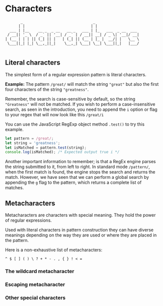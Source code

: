 # Characters

```
       _                                _                    
      | |                              | |                   
  ___ | |__    __ _  _ __   __ _   ___ | |_   ___  _ __  ___ 
 / __|| '_ \  / _` || '__| / _` | / __|| __| / _ \| '__|/ __|
| (__ | | | || (_| || |   | (_| || (__ | |_ |  __/| |   \__ \
 \___||_| |_| \__,_||_|    \__,_| \___| \__| \___||_|   |___/
                                                             

```

## Literal characters

The simplest form of a regular expression pattern is literal characters.

**Example:** The pattern `/great/` will match the string `"great"` but also the first four characters of the string `"greatness"`.

Remember, the search is case-sensitive by default, so the string `"Greatness"` will not be matched. If you wish to perform a case-insensitive search, as seen in the introduction, you need to append the `i` option or flag to your regex that will now look like this `/great/i`

You can use the JavaScript RegExp object method `.test()` to try this example.

```js
let pattern = /great/;
let string = 'greatness';
let isMatched = pattern.test(string);
console.log(isMatched); /* Expected output true i */
```
Another important information to remember; is that a RegEx engine parses the string submitted to it, from left to right.
In standard mode `/pattern/`, when the first match is found, the engine stops the search and returns the match. However, we have seen that we can perform a global search by appending the `g` flag to the pattern, which returns a complete list of matches.

## Metacharacters

Metacharacters are characters with special meaning. They hold the power of regular expressions.

Used with literal characters in pattern construction they can have diverse meanings depending on the way they are used or where they are placed in the pattern.

Here is a non-exhaustive list of metacharacters:
```
^ $ [ ] ( ) \ ? + * - . , { } ! < =
```

### The wildcard metacharacter

### Escaping metacharacter

### Other special characters
